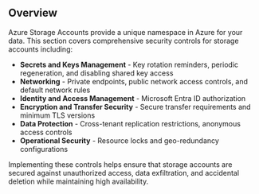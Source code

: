 ## Overview

Azure Storage Accounts provide a unique namespace in Azure for your data. This section covers comprehensive security controls for storage accounts including:

- **Secrets and Keys Management** - Key rotation reminders, periodic regeneration, and disabling shared key access
- **Networking** - Private endpoints, public network access controls, and default network rules
- **Identity and Access Management** - Microsoft Entra ID authorization
- **Encryption and Transfer Security** - Secure transfer requirements and minimum TLS versions
- **Data Protection** - Cross-tenant replication restrictions, anonymous access controls
- **Operational Security** - Resource locks and geo-redundancy configurations

Implementing these controls helps ensure that storage accounts are secured against unauthorized access, data exfiltration, and accidental deletion while maintaining high availability.

